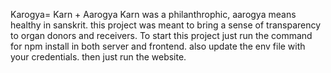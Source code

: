 Karogya= Karn + Aarogya
Karn was a philanthrophic, aarogya means healthy in sanskrit.
this project was meant to bring a sense of transparency to organ donors and receivers.
To start this project just run the command for npm install in both server and frontend.
also update the env file with your credentials.
then just run the website.
